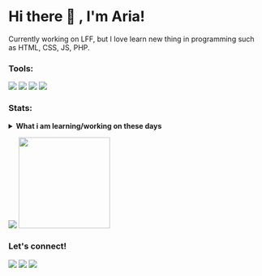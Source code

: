 # Hi there 👋 , I'm Aria!
Currently working on LFF, but I love learn new thing in programming such as HTML, CSS, JS, PHP.  

### Tools:
<p>
    <img src="https://img.shields.io/badge/OS-Windows-blue?&logo=windows" />
    <img src="https://img.shields.io/badge/Code-Php-blue?&logo=php" />
    <img src="https://img.shields.io/badge/Text%20Editor-Visual%20Studio%20Code-blue?&logo=visual%20studio%20code&logoColor=blue" />
    <img src="https://gpvc.arturio.dev/ariaschecter" />
</p>

### Stats:
<details>
 <summary><strong>What i am learning/working on these days</strong></summary>
    - 🔭 I’m currently working on LFF </br>
    - 🌱 I’m currently learning JS </br>
    - 👯 I’m looking to collaborate on Full-Stack Developer. </br>
<!--     - 🤔 I’m looking for help with master of programming. hehe </br> -->
    - 💬 Ask me about anything.</br>
    - 📫 How to reach me: <a href="mailto:aria.maulana.m@gmail.com">Email me!</a>  </br>
    - 😄 Pronouns: He/Him </br>
    - ⚡ Fun fact: ... </br>
</details>
<p>
    <img src="https://github-readme-stats.vercel.app/api?username=ariaschecter&hide=contribs,prs&show_icons=true&hide_border=true&title_color=000" />
    <img src="https://github-readme-stats.vercel.app/api/top-langs/?username=ariaschecter&layout=compact" height=180 />
</p>

### Let's connect!
<p>
    <a href="https://learnforfuture.id" target="blank"><img src="https://img.shields.io/badge/Website-LFF-blue?" /></a>
<!--     <a href="https://linkedin.bagusfe.com" target="blank"><img src="https://img.shields.io/badge/Bagus_Frayoga-30302f?style=flat&logo=linkedin" /></a> -->
    <a href="https://twitter.com/acielanaa" target="blank"><img src="https://img.shields.io/badge/@acielanaa_-30302f?style=flat&logo=twitter" /></a>
    <a href="https://instagram.com/acielana" target="blank"><img src="https://img.shields.io/badge/Ig-@Acielana-blue?logo=instagram" /></a>
</p>

<!--
Here are some ideas to get you started:

- 🔭 I’m currently working on ...
- 🌱 I’m currently learning ...
- 👯 I’m looking to collaborate on ...
- 🤔 I’m looking for help with ...
- 💬 Ask me about ...
- 📫 How to reach me: ...
- 😄 Pronouns: ...
- ⚡ Fun fact: ...
-->
